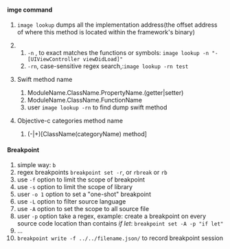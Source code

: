 #### imge command

1. `image lookup` dumps all the implementation address(the offset address of where this method is located within the framework's binary) 
2. 1. `-n` , to exact matches the functions or symbols: `image lookup -n "-[UIViewController viewDidLoad]"`
   2. `-rn`, case-sensitive regex search,:`image lookup -rn test`

3. Swift method name
   1. ModuleName.ClassName.PropertyName.(getter|setter)
   2. ModuleName.ClassName.FunctionName
   3. user `image lookup -rn` to find dump swift method
4. Objective-c categories method name
   1. (-|+)[ClassName(categoryName) method]

#### Breakpoint

1. simple way: `b`
2. regex breakpoints `breakpoint set -r`, or `rbreak` or `rb`
3. use `-f` option to limit the scope of breakpoint
4. use `-s` option to limit the scope of library
5. user `-o 1` option to set a "one-shot" breakpoint
6. use `-L` option to filter source language
7. use `-A` option to set the scope to all source file
8. user `-p` option take a regex, example: create a breakpoint on every source code location than contains *if let*: `breakpoint set -A -p "if let"`
9. ...
10. `breakpoint write -f ../../filename.json/` to record breakpoint session